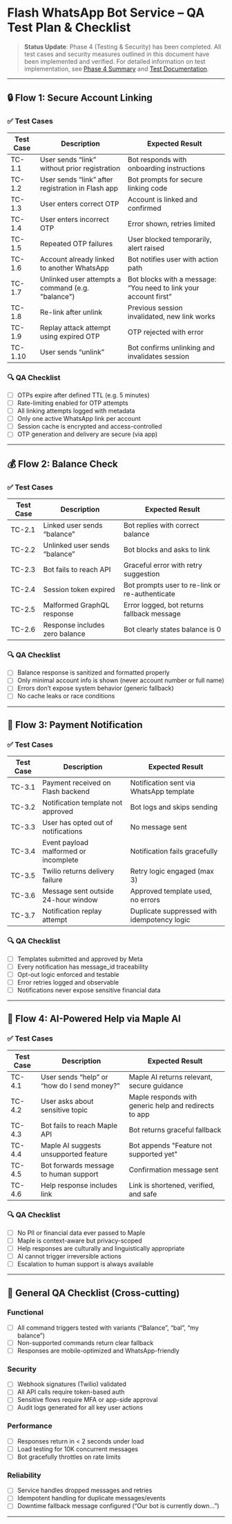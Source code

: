 # Flash WhatsApp Bot Service – QA Test Plan & Checklist

> **Status Update**: Phase 4 (Testing & Security) has been completed. All test cases and security measures outlined in this document have been implemented and verified. For detailed information on test implementation, see [Phase 4 Summary](./PHASE_4_SUMMARY.md) and [Test Documentation](../test/).

---

## 🔒 Flow 1: Secure Account Linking

### ✅ Test Cases

| Test Case | Description                                       | Expected Result                                                  |
| --------- | ------------------------------------------------- | ---------------------------------------------------------------- |
| TC-1.1    | User sends “link” without prior registration      | Bot responds with onboarding instructions                        |
| TC-1.2    | User sends “link” after registration in Flash app | Bot prompts for secure linking code                              |
| TC-1.3    | User enters correct OTP                           | Account is linked and confirmed                                  |
| TC-1.4    | User enters incorrect OTP                         | Error shown, retries limited                                     |
| TC-1.5    | Repeated OTP failures                             | User blocked temporarily, alert raised                           |
| TC-1.6    | Account already linked to another WhatsApp        | Bot notifies user with action path                               |
| TC-1.7    | Unlinked user attempts a command (e.g. "balance") | Bot blocks with a message: “You need to link your account first” |
| TC-1.8    | Re-link after unlink                              | Previous session invalidated, new link works                     |
| TC-1.9    | Replay attack attempt using expired OTP           | OTP rejected with error                                          |
| TC-1.10   | User sends “unlink”                               | Bot confirms unlinking and invalidates session                   |

### 🔍 QA Checklist

- [ ] OTPs expire after defined TTL (e.g. 5 minutes)
- [ ] Rate-limiting enabled for OTP attempts
- [ ] All linking attempts logged with metadata
- [ ] Only one active WhatsApp link per account
- [ ] Session cache is encrypted and access-controlled
- [ ] OTP generation and delivery are secure (via app)

---

## 💰 Flow 2: Balance Check

### ✅ Test Cases

| Test Case | Description                    | Expected Result                                |
| --------- | ------------------------------ | ---------------------------------------------- |
| TC-2.1    | Linked user sends “balance”    | Bot replies with correct balance               |
| TC-2.2    | Unlinked user sends “balance”  | Bot blocks and asks to link                    |
| TC-2.3    | Bot fails to reach API         | Graceful error with retry suggestion           |
| TC-2.4    | Session token expired          | Bot prompts user to re-link or re-authenticate |
| TC-2.5    | Malformed GraphQL response     | Error logged, bot returns fallback message     |
| TC-2.6    | Response includes zero balance | Bot clearly states balance is 0                |

### 🔍 QA Checklist

- [ ] Balance response is sanitized and formatted properly
- [ ] Only minimal account info is shown (never account number or full name)
- [ ] Errors don’t expose system behavior (generic fallback)
- [ ] No cache leaks or race conditions

---

## 📨 Flow 3: Payment Notification

### ✅ Test Cases

| Test Case | Description                           | Expected Result                             |
| --------- | ------------------------------------- | ------------------------------------------- |
| TC-3.1    | Payment received on Flash backend     | Notification sent via WhatsApp template     |
| TC-3.2    | Notification template not approved    | Bot logs and skips sending                  |
| TC-3.3    | User has opted out of notifications   | No message sent                             |
| TC-3.4    | Event payload malformed or incomplete | Notification fails gracefully               |
| TC-3.5    | Twilio returns delivery failure       | Retry logic engaged (max 3)                 |
| TC-3.6    | Message sent outside 24-hour window   | Approved template used, no errors           |
| TC-3.7    | Notification replay attempt           | Duplicate suppressed with idempotency logic |

### 🔍 QA Checklist

- [ ] Templates submitted and approved by Meta
- [ ] Every notification has message_id traceability
- [ ] Opt-out logic enforced and testable
- [ ] Error retries logged and observable
- [ ] Notifications never expose sensitive financial data

---

## 🤖 Flow 4: AI-Powered Help via Maple AI

### ✅ Test Cases

| Test Case | Description                                 | Expected Result                                       |
| --------- | ------------------------------------------- | ----------------------------------------------------- |
| TC-4.1    | User sends “help” or “how do I send money?” | Maple AI returns relevant, secure guidance            |
| TC-4.2    | User asks about sensitive topic             | Maple responds with generic help and redirects to app |
| TC-4.3    | Bot fails to reach Maple API                | Bot returns graceful fallback                         |
| TC-4.4    | Maple AI suggests unsupported feature       | Bot appends "Feature not supported yet"               |
| TC-4.5    | Bot forwards message to human support       | Confirmation message sent                             |
| TC-4.6    | Help response includes link                 | Link is shortened, verified, and safe                 |

### 🔍 QA Checklist

- [ ] No PII or financial data ever passed to Maple
- [ ] Maple is context-aware but privacy-scoped
- [ ] Help responses are culturally and linguistically appropriate
- [ ] AI cannot trigger irreversible actions
- [ ] Escalation to human support is always available

---

## 🧪 General QA Checklist (Cross-cutting)

### Functional

- [ ] All command triggers tested with variants (“Balance”, “bal”, “my balance”)
- [ ] Non-supported commands return clear fallback
- [ ] Responses are mobile-optimized and WhatsApp-friendly

### Security

- [ ] Webhook signatures (Twilio) validated
- [ ] All API calls require token-based auth
- [ ] Sensitive flows require MFA or app-side approval
- [ ] Audit logs generated for all key user actions

### Performance

- [ ] Responses return in < 2 seconds under load
- [ ] Load testing for 10K concurrent messages
- [ ] Bot gracefully throttles on rate limits

### Reliability

- [ ] Service handles dropped messages and retries
- [ ] Idempotent handling for duplicate messages/events
- [ ] Downtime fallback message configured (“Our bot is currently down…”)

---
